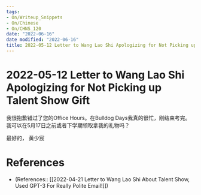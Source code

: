 ```yaml
---
tags:
- On/Writeup_Snippets
- On/Chinese
- On/CHNS_120
date: "2022-06-16"
date modified: "2022-06-16"
title: 2022-05-12 Letter to Wang Lao Shi Apologizing for Not Picking up Talent Show Gift
---
```


# 2022-05-12 Letter to Wang Lao Shi Apologizing for Not Picking up Talent Show Gift
我很抱歉错过了您的Office Hours。在Bulldog Days我真的很忙，刚结束考完。我可以在5月17日之前或者下学期领取拿我的礼物吗？

最好的，
黄少宸

# References
- (References:: [[2022-04-21 Letter to Wang Lao Shi About Talent Show, Used GPT-3 For Really Polite Email!]])
